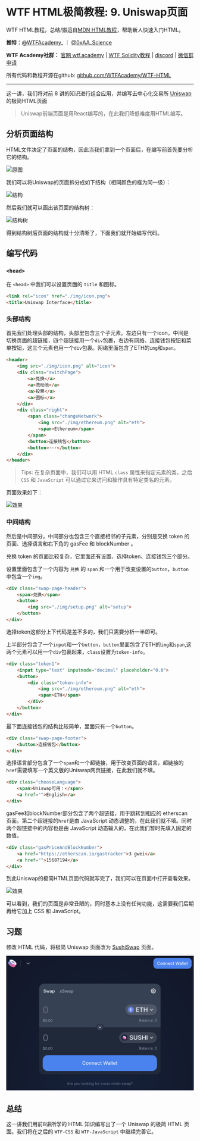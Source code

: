 # WTF HTML极简教程: 9. Uniswap页面

WTF HTML教程，总结/搬运自[MDN HTML教程](https://developer.mozilla.org/zh-CN/docs/Learn/HTML)，帮助新人快速入门HTML。

**推特**：[@WTFAcademy_](https://twitter.com/WTFAcademy_)  ｜ [@0xAA_Science](https://twitter.com/0xAA_Science) 

**WTF Academy社群：** [官网 wtf.academy](https://wtf.academy) | [WTF Solidity教程](https://github.com/AmazingAng/WTFSolidity) | [discord](https://discord.wtf.academy) | [微信群申请](https://docs.google.com/forms/d/e/1FAIpQLSe4KGT8Sh6sJ7hedQRuIYirOoZK_85miz3dw7vA1-YjodgJ-A/viewform?usp=sf_link)

所有代码和教程开源在github: [github.com/WTFAcademy/WTF-HTML](https://github.com/WTFAcademy/WTF-HTML)

---

这一讲，我们将对前 8 讲的知识进行组合应用，并编写去中心化交易所 [Uniswap](https://app.uniswap.org) 的极简HTML页面

>Uniswap前端页面是用React编写的，在此我们降低难度用HTML编写。


## 分析页面结构

HTML文件决定了页面的结构，因此当我们拿到一个页面后，在编写前首先要分析它的结构。

![原图](./img/9-1.jpg)

我们可以将Uniswap的页面拆分成如下结构（相同颜色的框为同一级）：

![结构](./img/9-2.jpg)

然后我们就可以画出该页面的结构树：

![结构树](./img/9-3.jpg)

得到结构树后页面的结构就十分清晰了，下面我们就开始编写代码。

## 编写代码

### `<head>`

在 `<head>` 中我们可以设置页面的 `title` 和图标。

```html
<link rel="icon" href="./img/icon.png">
<title>Uniswap Interface</title>
```

### 头部结构

首先我们处理头部的结构，头部里包含三个子元素。左边只有一个icon，中间是切换页面的超链接，四个超链接用一个`div`包裹，右边有网络、连接钱包按钮和菜单按钮，这三个元素也用一个`div`包裹。网络里面包含了ETH的`img`和`span`。

```html
<header>
    <img src="./img/icon.png" alt="icon">
    <div class="switchPage">
        <a>兑换</a>
        <a>流动池</a>
        <a>投票</a>
        <a>图标</a>
    </div>
    <div class="right">
        <span class="changeNetwork">
            <img src="./img/ethereum.png" alt="eth">
            <span>Ethereum</span>
        </span>
        <button>连接钱包</button>
        <button>···</button>
    </div>
</header>
```

> Tips: 在复杂页面中，我们可以用 HTML `class` 属性来指定元素的类，之后 `CSS` 和 `JavaScript` 可以通过它来访问和操作具有特定类名的元素。

页面效果如下：

![效果](./img/9-4.jpg)

### 中间结构

然后是中间部分，中间部分也包含三个直接相邻的子元素，分别是交换 token 的页面、选择语言和右下角的 gasFee 和 blockNumber 。

兑换 token 的页面比较复杂，它里面还有设置、选择token、连接钱包三个部分。

设置里面包含了一个内容为 `兑换` 的 `span` 和一个用于改变设置的`button`，`button`中包含一个`img`。

```html
<div class="swap-page-header">
    <span>兑换</span>
    <button>
        <img src="./img/setup.png" alt="setup">
    </button>
</div>
```
选择token这部分上下代码是差不多的，我们只需要分析一半即可。

上半部分包含了一个`input`和一个`button`，`button`里面包含了ETH的`img`和`span`,这两个元素可以用一个`div`包裹起来，`class`设置为`token-info`。

```html
<div class="token1">
    <input type="text" inputmode="decimal" placeholder="0.0">
    <button>
        <div class="token-info">
            <img src="./img/ethereum.png" alt="eth">
            <span>ETH</span>
        </div>
    </button>
</div>
```

最下面连接钱包的结构比较简单，里面只有一个`button`。

```html
<div class="swap-page-footer">
    <button>连接钱包</button>
</div>
```

选择语言部分包含了一个`span`和一个超链接，用于改变页面的语言，超链接的`href`需要填写一个英文版的Uniswap网页链接，在此我们就不填。

```html
<div class="chooseLanguage">
    <span>Uniswap可用：</span>
    <a href="">English</a>
</div>
```

gasFee和blockNumber部分包含了两个超链接，用于跳转到相应的 etherscan 页面。第二个超链接的`href`是由 JavaScript 动态调整的，在此我们就不填。同时两个超链接中的内容也是由 JavaScript 动态输入的，在此我们暂时先填入固定的数值。

```html
<div class="gasPriceAndBlockNumber">
    <a href="https://etherscan.io/gastracker">3 gwei</a>
    <a href="">15687194</a>
</div>
```

到此Uniswap的极简HTML页面代码就写完了，我们可以在页面中打开查看效果。

![效果](./img/9-5.jpg)

可以看到，我们的页面是非常丑陋的，同时基本上没有任何功能，这需要我们后期再给它加上 CSS 和 JavaScript。

## 习题

修改 HTML 代码，将极简 Uniswap 页面改为 [SushiSwap](https://www.sushi.com/swap) 页面。

![](./img/9-6.png)

## 总结

这一讲我们用前8讲所学的 HTML 知识编写出了一个 Uniswap 的极简 HTML 页面。我们将在之后的 `WTF-CSS` 和 `WTF-JavaScript` 中继续完善它。
